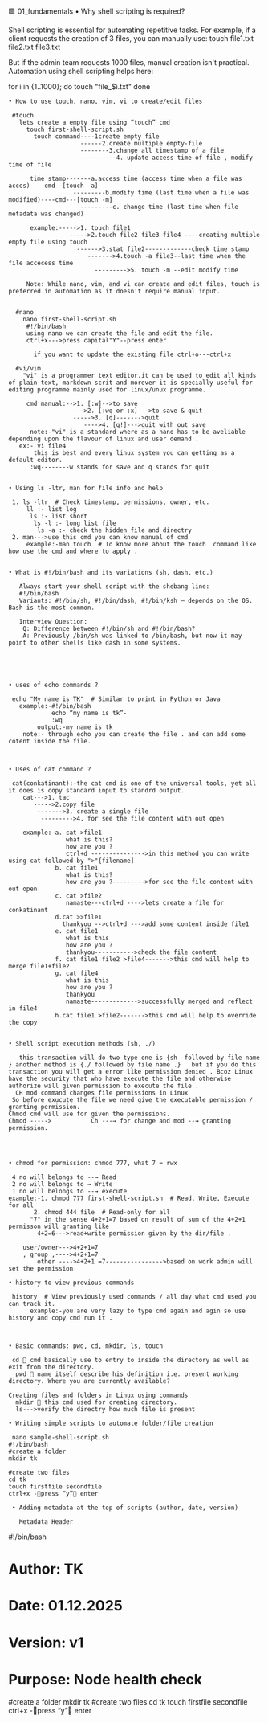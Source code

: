 🟩 01_fundamentals
    • Why shell scripting is required?
    
   Shell scripting is essential for automating repetitive tasks. For example, if a client requests the creation of 3 files, you can manually use:
touch file1.txt file2.txt file3.txt

But if the admin team requests 1000 files, manual creation isn't practical. Automation using shell scripting helps here:

for i in {1..1000}; do
  touch "file_$i.txt"
done
    
    • How to use touch, nano, vim, vi to create/edit files
    
     #touch
       lets create a empty file using “touch” cmd
         touch first-shell-script.sh    
           touch command----1create empty file
                        ------2.create multiple empty-file
                        --------3.change all timestamp of a file
                        ----------4. update access time of file , modify time of file 
            
          time_stamp-------a.access time (access time when a file was acces)----cmd--[touch -a]
                      ---------b.modify time (last time when a file was modified)----cmd---[touch -m]
                        ---------c. change time (last time when file metadata was changed) 
        
          example:----->1. touch file1
                     ----->2.touch file2 file3 file4 ----creating multiple empty file using touch
                       ------>3.stat file2-------------check time stamp
                          ------->4.touch -a file3--last time when the file accecess time 
                            --------->5. touch -m --edit modify time

         Note: While nano, vim, and vi can create and edit files, touch is preferred in automation as it doesn't require manual input.

    
      #nano
        nano first-shell-script.sh
         #!/bin/bash
         using nano we can create the file and edit the file.
         ctrl+x--->press capital"Y"--press enter
      
           if you want to update the existing file ctrl+o---ctrl+x
       
      #vi/vim
        "vi" is a programmer text editor.it can be used to edit all kinds of plain text, markdown scrit and morever it is specially useful for editing programme mainly used for linux/unux programme.
          
         cmd manual:-->1. [:w]-->to save
                    ----->2. [:wq or :x]--->to save & quit
                      ----->3. [q]------->quit
                         ---->4. [q!]--->quit with out save 
          note:-"vi" is a standard where as a nano has to be aveliable depending upon the flavour of linux and user demand .
       ex:- vi file4
           this is best and every linux system you can getting as a default editor.
          :wq--------w stands for save and q stands for quit


    • Using ls -ltr, man for file info and help
      
     1. ls -ltr  # Check timestamp, permissions, owner, etc.
         ll :- list log
          ls :- list short
           ls -l :- long list file
            ls -a :- check the hidden file and directry
     2. man--->use this cmd you can know manual of cmd
         example:-man touch  # To know more about the touch  command like how use the cmd and where to apply . 


    • What is #!/bin/bash and its variations (sh, dash, etc.)

       Always start your shell script with the shebang line:
       #!/bin/bash
       Variants: #!/bin/sh, #!/bin/dash, #!/bin/ksh – depends on the OS. Bash is the most common.           
      
       Interview Question:
        Q: Difference between #!/bin/sh and #!/bin/bash?
        A: Previously /bin/sh was linked to /bin/bash, but now it may point to other shells like dash in some systems.





    • uses of echo commands ?
     
     echo "My name is TK"  # Similar to print in Python or Java
       example:-#!/bin/bash 
                echo “my name is tk”-
                :wq
            output:-my name is tk 
        note:- through echo you can create the file . and can add some cotent inside the file.

        
    
    • Uses of cat command ?
    
     cat(conkatinant):-the cat cmd is one of the universal tools, yet all it does is copy standard input to standrd output.
        cat--->1. tac
           ----->2.copy file
            ------->3. create a single file
             --------->4. for see the file content with out open 
     
        example:-a. cat >file1
                    what is this?
                    how are you ?
                    ctrl+d --------------->in this method you can write using cat followed by ">"{filename]
                 b. cat file1
                    what is this?
                    how are you ?--------->for see the file content with out open 
                 c. cat >file2
                    namaste---ctrl+d ---->lets create a file for conkatinant
                 d.cat >>file1
                   thankyou -->ctrl+d --->add some content inside file1 
                 e. cat file1
                    what is this
                    how are you ?
                    thankyou----------->check the file content 
                 f. cat file1 file2 >file4------->this cmd will help to merge file1+file2 
                 g. cat file4
                    what is this
                    how are you ?
                    thankyou
                    namaste------------->successfully merged and reflect in file4
                 h.cat file1 >file2------->this cmd will help to override the copy

  
    • Shell script execution methods (sh, ./)
    
       this transaction will do two type one is {sh -followed by file name } another method is {./ followed by file name .}   but if you do this transaction you will get a error like permission denied . Bcoz Linux have the security that who have execute the file and otherwise authorize will given permission to execute the file .
      CH mod command changes file permissions in Linux
     So before exucute the file we need give the executable permission / granting permission.
    Chmod cmd will use for given the permissions.
    Chmod ----->           Ch ---→ for change and mod --→ granting permission.




    • chmod for permission: chmod 777, what 7 = rwx
  
     4 no will belongs to --→ Read 
     2 no will belongs to → Write 
     1 no will belongs to --→ execute 
    example:-1. chmod 777 first-shell-script.sh  # Read, Write, Execute for all
           2. chmod 444 file  # Read-only for all
          "7" in the sense 4+2+1=7 based on result of sum of the 4+2+1 permisson will granting like
            4+2=6--->read+write permission given by the dir/file .
      
        user/owner--->4+2+1=7
        , group ,---->4+2+1=7
            other ---->4+2+1 =7---------------->based on work admin will set the permission

    • history to view previous commands
     
     history  # View previously used commands / all day what cmd used you can track it.
          example:-you are very lazy to type cmd again and agin so use history and copy cmd run it .



    • Basic commands: pwd, cd, mkdir, ls, touch
     
     cd  cmd basically use to entry to inside the directory as well as exit from the directory.
      pwd  name itself describe his definition i.e. present working directory. Where you are currently available?

    Creating files and folders in Linux using commands
      mkdir  this cmd used for creating directory. 
      ls--->verify the directry how much file is present
     
    • Writing simple scripts to automate folder/file creation
     
     nano sample-shell-script.sh
    #!/bin/bash
    #create a folder 
    mkdir tk

    #create two files 
    cd tk
    touch firstfile secondfile
    ctrl+x -press “y” enter
   
     • Adding metadata at the top of scripts (author, date, version)
      
       Metadata Header
#!/bin/bash
# Author: TK
# Date: 01.12.2025
# Version: v1
# Purpose: Node health check

#create a folder 
    mkdir tk
#create two files 
    cd tk
    touch firstfile secondfile
    ctrl+x -press “y” enter


